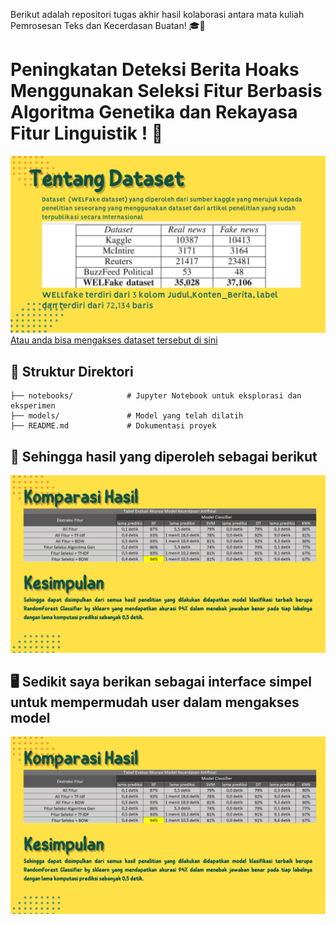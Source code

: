 Berikut adalah repositori tugas akhir hasil kolaborasi antara mata kuliah Pemrosesan Teks dan Kecerdasan Buatan! 🎓🤖 
# Peningkatan Deteksi Berita Hoaks Menggunakan Seleksi Fitur Berbasis Algoritma Genetika dan Rekayasa Fitur Linguistik ! 🎉

![oi](images/Kelompok%208.png)
[Atau anda bisa mengakses dataset tersebut di sini](https://www.kaggle.com/datasets/saurabhshahane/fake-news-classification)


## 📂 **Struktur Direktori**
```plaintext
├── notebooks/            # Jupyter Notebook untuk eksplorasi dan eksperimen
├── models/               # Model yang telah dilatih
├── README.md             # Dokumentasi proyek
```

## 🎯 **Sehingga hasil yang diperoleh sebagai berikut**
![oi](images/Kelompok%208%20(1).png)

## 🖥️ **Sedikit saya berikan sebagai interface simpel untuk mempermudah user dalam mengakses model**
![oi](images/Kelompok%208%20(1).png)


